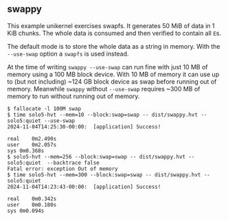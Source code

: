## swappy

This example unikernel exercises swapfs.
It generates 50 MiB of data in 1 KiB chunks.
The whole data is consumed and then verified to contain all `E`s.

The default mode is to store the whole data as a string in memory.
With the `--use-swap` option a `swapfs` is used instead.

At the time of writing `swappy --use-swap` can run fine with just 10 MB of memory using a 100 MB block device.
With 10 MB of memory it can use up to (but not including) ~124 GB block device as swap before running out of memory.
Meanwhile `swappy` without `--use-swap` requires ~300 MB of memory to run without running out of memory.

```shell
$ fallocate -l 100M swap
$ time solo5-hvt --mem=10 --block:swap=swap -- dist/swappy.hvt --solo5:quiet --use-swap
2024-11-04T14:25:30-00:00:  [application] Success!

real	0m2.490s
user	0m2.057s
sys	0m0.368s
$ solo5-hvt --mem=256 --block:swap=swap -- dist/swappy.hvt --solo5:quiet  --backtrace false
Fatal error: exception Out of memory
$ time solo5-hvt --mem=300 --block:swap=swap -- dist/swappy.hvt --solo5:quiet 
2024-11-04T14:23:43-00:00:  [application] Success!

real	0m0.342s
user	0m0.180s
sys	0m0.094s
```
